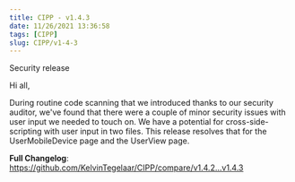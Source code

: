 ```yaml
---
title: CIPP - v1.4.3
date: 11/26/2021 13:36:58
tags: [CIPP]
slug: CIPP/v1-4-3
---
```


<p className='version-subtitle'>Security release</p>

<!--truncate-->

Hi all,

During routine code scanning that we introduced thanks to our security auditor, we've found that there were a couple of minor security issues with user input we needed to touch on. We have a potential for cross-side-scripting with user input in two files. This release resolves that for the UserMobileDevice page and the UserView page. 


**Full Changelog**: https://github.com/KelvinTegelaar/CIPP/compare/v1.4.2...v1.4.3
